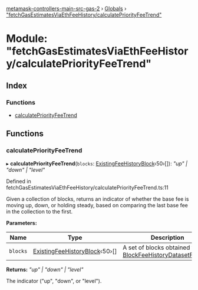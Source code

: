 [metamask-controllers-main-src-gas-2](../README.md) › [Globals](../globals.md) › ["fetchGasEstimatesViaEthFeeHistory/calculatePriorityFeeTrend"](_fetchgasestimatesviaethfeehistory_calculatepriorityfeetrend_.md)

# Module: "fetchGasEstimatesViaEthFeeHistory/calculatePriorityFeeTrend"

## Index

### Functions

* [calculatePriorityFeeTrend](_fetchgasestimatesviaethfeehistory_calculatepriorityfeetrend_.md#calculatepriorityfeetrend)

## Functions

###  calculatePriorityFeeTrend

▸ **calculatePriorityFeeTrend**(`blocks`: [ExistingFeeHistoryBlock](_fetchblockfeehistory_.md#existingfeehistoryblock)‹50›[]): *"up" | "down" | "level"*

Defined in fetchGasEstimatesViaEthFeeHistory/calculatePriorityFeeTrend.ts:11

Given a collection of blocks, returns an indicator of whether the base fee is moving up, down, or
holding steady, based on comparing the last base fee in the collection to the first.

**Parameters:**

Name | Type | Description |
------ | ------ | ------ |
`blocks` | [ExistingFeeHistoryBlock](_fetchblockfeehistory_.md#existingfeehistoryblock)‹50›[] | A set of blocks obtained via [BlockFeeHistoryDatasetFetcher](../classes/_fetchgasestimatesviaethfeehistory_blockfeehistorydatasetfetcher_.blockfeehistorydatasetfetcher.md). |

**Returns:** *"up" | "down" | "level"*

The indicator ("up", "down", or "level").
